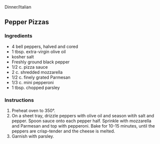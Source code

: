 Dinner/Italian

## Pepper Pizzas

### Ingredients

- 4 bell peppers, halved and cored
- 1 tbsp. extra-virgin olive oil
- kosher salt
- Freshly ground black pepper
- 1/2 c. pizza sauce
- 2 c. shredded mozzarella
- 1/2 c. finely grated Parmesan
- 1/3 c. mini pepperoni
- 1 tbsp. chopped parsley

### Instructions

1. Preheat oven to 350°.
2. On a sheet tray, drizzle peppers with olive oil and season witih salt and pepper. Spoon sauce onto each pepper half. Sprinkle with mozzarella and Parmesan and top with pepperoni. Bake for 10-15 minutes, until the peppers are crisp-tender and the cheese is melted.
3. Garnish with parsley.